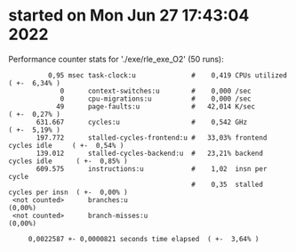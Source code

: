 # started on Mon Jun 27 17:43:04 2022


 Performance counter stats for './exe/rle_exe_O2' (50 runs):

              0,95 msec task-clock:u              #    0,419 CPUs utilized            ( +-  6,34% )
                 0      context-switches:u        #    0,000 /sec                   
                 0      cpu-migrations:u          #    0,000 /sec                   
                49      page-faults:u             #   42,014 K/sec                    ( +-  0,27% )
           631.667      cycles:u                  #    0,542 GHz                      ( +-  5,19% )
           197.772      stalled-cycles-frontend:u #   33,03% frontend cycles idle     ( +-  0,54% )
           139.012      stalled-cycles-backend:u  #   23,21% backend cycles idle      ( +-  0,85% )
           609.575      instructions:u            #    1,02  insn per cycle         
                                                  #    0,35  stalled cycles per insn  ( +-  0,00% )
     <not counted>      branches:u                                                    (0,00%)
     <not counted>      branch-misses:u                                               (0,00%)

         0,0022587 +- 0,0000821 seconds time elapsed  ( +-  3,64% )


